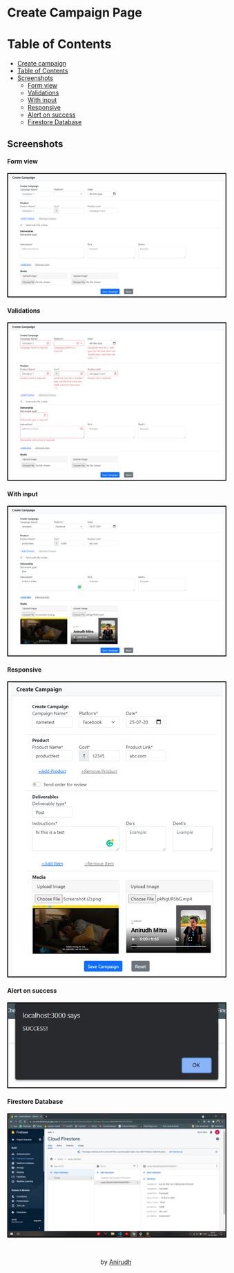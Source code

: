 <link
      rel="stylesheet"
      href="https://cdnjs.cloudflare.com/ajax/libs/font-awesome/5.15.3/css/all.min.css"
      integrity="sha512-iBBXm8fW90+nuLcSKlbmrPcLa0OT92xO1BIsZ+ywDWZCvqsWgccV3gFoRBv0z+8dLJgyAHIhR35VZc2oM/gI1w=="
      crossorigin="anonymous"
    />

# Create Campaign Page

# Table of Contents <i class="fas fa-table"></i>

- [Create campaign](#create-campaign-page)
- [Table of Contents](#table-of-contents)
- [Screenshots](#screenshots)
  - [Form view](#form-view)
  - [Validations](#validations)
  - [With input](#with-input)
  - [Responsive](#responsive)
  - [Alert on success](#alert-on-success)
  - [Firestore Database](#firestore-database)

## Screenshots <i class="fas fa-table"></i>

#### Form view
<img src="./screenshots/1.png" alt="" style='border: 2px solid black' />

#### Validations
<img src="./screenshots/4.png" alt="" style='border: 2px solid black' />

#### With input
<img src="./screenshots/2.png" alt="" style='border: 2px solid black' />

#### Responsive
<img src="./screenshots/3.png" alt="" style='border: 2px solid black' />

#### Alert on success
<img src="./screenshots/5.png" alt="" style='border: 2px solid black' />

#### Firestore Database
<img src="./screenshots/6.png" alt="" style='border: 2px solid black' />


<p>&nbsp;</p>
<p align="center"> <i class="fas fa-code"></i> by <a href="https://github.com/anirudh4583">Anirudh</a></p>